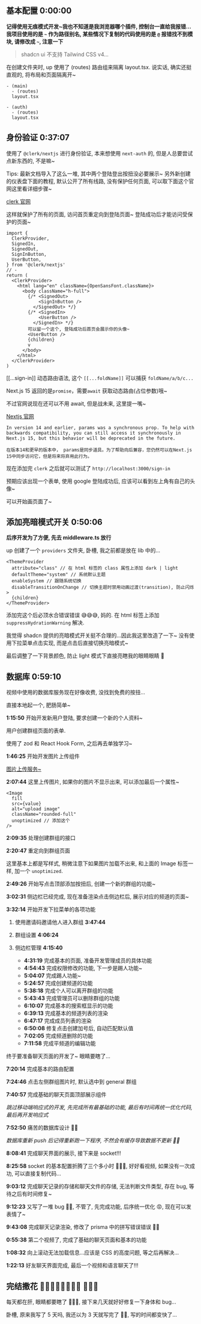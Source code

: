 ## 基本配置 0:00:00

**记得使用无痕模式开发~我也不知道是我浏览器哪个插件, 控制台一直给我报错...**
**我项目使用的是 `~` 作为路径别名, 某些情况下复制的代码使用的是 `@` 报错找不到模块, 请修改成 `~`, 注意一下**

> shadcn ui 不支持 Tailwind CSS v4...

在创建文件夹时, up 使用了 (routes) 路由组来隔离 layout.tsx.
说实话, 确实还挺直观的, 将布局和页面隔离开~

```shell
- (main)
  - (routes)
  layout.tsx

- (auth)
  - (routes)
  layout.tsx
```

## 身份验证 0:37:07

使用了 `@clerk/nextjs` 进行身份验证, 本来想使用 `next-auth` 的, 但是人总要尝试点新东西的, 不是嘛~

Tips: 最新文档导入了这么一堆, 其中两个登陆登出按扭没必要展示~
另外新创建的仪表盘下面的教程, 默认公开了所有线路, 没有保护任何页面, 可以取下面这个官网这里看详细步骤~

[clerk 官网](https://clerk.com/docs/references/nextjs/custom-sign-in-or-up-page)

这样就保护了所有的页面, 访问首页重定向到登陆页面~
登陆成功后才能访问受保护的页面~

```tsx
import {
  ClerkProvider,
  SignedIn,
  SignedOut,
  SignInButton,
  UserButton,
} from '@clerk/nextjs'
// -
return (
  <ClerkProvider>
    <html lang="en" className={OpenSansFont.className}>
      <body className="h-full">
        {/* <SignedOut>
            <SignInButton />
          </SignedOut> */}
        {/* <SignedIn>
            <UserButton />
          </SignedIn> */}
        可以留一个这个, 登陆成功后首页会展示你的头像~
        <UserButton />
        {children}
        v
      </body>
    </html>
  </ClerkProvider>
)
```

[[...sign-in]] 动态路由语法, 这个 `[[...foldName]]` 可以捕获 `foldName/a/b/c...`

Next.js 15 返回的是`promise`，需要`await` 获取动态路由(占位参数)哦~

不过官网说现在还可以不用 await, 但是战未来, 这里提一嘴~

[Nextjs 官网](https://nextjs.org/docs/app/building-your-application/routing/dynamic-routes)

```shell
In version 14 and earlier, params was a synchronous prop. To help with backwards compatibility, you can still access it synchronously in Next.js 15, but this behavior will be deprecated in the future.

在版本14和更早的版本中， params是同步道具。为了帮助向后兼容，您仍然可以在Next.js 15中同步访问它，但是将来将弃用此行为。
```

现在添加完 `clerk` 之后就可以测试了 `http://localhost:3000/sign-in`

预期应该出现一个表单, 使用 google 登陆成功后, 应该可以看到左上角有自己的头像~

可以开始画页面了~

## 添加亮暗模式开关 0:50:06

**后序开发为了方便, 先去 middleware.ts 放行**

up 创建了一个 `providers` 文件夹, 卧槽, 我之前都是放在 lib 中的...

```tsx
<ThemeProvider
  attribute="class" // 在 html 标签的 class 属性上添加 dark | light
  defaultTheme="system" // 系统默认主题
  enableSystem // 跟随系统切换
  disableTransitionOnChange // 切换主题时禁用动画过渡(transition), 防止闪烁
>
  {children}
</ThemeProvider>
```

添加完这个后必顶水合错误错误 😅😅😅, 妈的.
在 html 标签上添加 `suppressHydrationWarning` 解决.

我觉得 shadcn 提供的亮暗模式开关挺不合理的...因此我这里改造了一下~
没有使用下拉菜单点击实现, 而是点击后直接切换亮暗模式~

最后调整了一下背景颜色, 防止 light 模式下直接亮瞎我的眼睛眼睛 🥺

## 数据库 0:59:10

视频中使用的数据库服务现在好像收费, 没找到免费的按扭...

直接本地起一个, 肥肠简单~

**1:15:50** 开始开发新用户登陆, 要求创建一个新的个人资料~

用户创建群组页面的表单.

使用了 zod 和 React Hook Form, 之后再去单独学习~

**1:46:25** 开始开发图片上传组件

[图片上传服务~](https://uploadthing.com/)

**2:07:44** 这里上传图片, 如果你的图片不显示出来, 可以添加最后一个属性~

```tsx
<Image
  fill
  src={value}
  alt="upload image"
  className="rounded-full"
  unoptimized // 添加这个
/>
```

**2:09:35** 处理创建群组的接口

**2:20:47** 重定向到群组页面

这里基本上都是写样式, 稍微注意下如果图片加载不出来, 和上面的 Image 标签一样, 加一个 `unoptimized`.

**2:49:26** 开始写点击顶部添加按扭后, 创建一个新的群组的功能~

**3:02:31** 侧边栏已经完成, 现在准备渲染点击侧边栏后, 展示对应的频道的页面~

**3:32:14** 开始开发下拉菜单的各项功能

1. 使用邀请码邀请他人进入群组 **3:47:44**

2. 群组设置 **4:06:24**

3. 侧边栏管理 **4:15:40**
   - **4:31:19** 完成基本的页面, 准备开发管理成员的具体功能
   - **4:54:43** 完成权限修改的功能, 下一步是踢人功能~
   - **5:04:07** 完成踢人功能~
   - **5:24:57** 完成创建频道的功能
   - **5:38:18** 完成个人可以离开群组的功能
   - **5:43:43** 完成管理员可以删除群组的功能
   - **6:10:07** 完成基本的搜索框显示的功能
   - **6:39:13** 完成基本的频道列表的渲染
   - **6:47:17** 完成成员列表的渲染
   - **6:50:08** 修复点击创建加号后, 自动匹配默认值
   - **7:02:05** 完成频道删除的功能
   - **7:11:58** 完成平频道的编辑功能

终于要准备聊天页面的开发了~
眼睛要瞎了...

**7:20:14** 完成基本的路由配置

**7:24:46** 点击左侧群组图片时, 默认选中到 general 群组

**7:40:57** 完成基础的聊天页面顶部展示组件

_跳过移动端响应式的开发, 先完成所有最基础的功能, 最后有时间再统一优化代码, 最后再开发响应式_

**7:52:50** 痛苦的数据库设计 🤡🤡

_数据库重新 push 后记得重新跑一下程序, 不然会有缓存导致数据不更新 🤡🤡_

**8:08:41** 完成聊天界面的展示, 接下来是 socket!!!

**8:25:58** socket 的基本配置折腾了三个多小时 🤡🤡🤡, 好好看视频, 如果没有一次成功, 可以直接复制代码...

**9:03:12** 完成聊天记录的存储和聊天文件的存储, 无法判断文件类型, 存在 bug, 等待之后有时间修复~

**9:12:23** 又写了一堆 bug 🤡🤡, 不管了, 先完成功能, 后序统一优化 😡, 现在可以发表情了~

**9:43:08** 完成聊天记录渲染, 修改了 prisma 中的拼写错误错误 🤡🤡

**0:55:38** 第二个视频了, 完成了基础的聊天页面和基本的功能

**1:08:32** 向上滚动无法加载信息...应该是 CSS 的高度问题, 等之后再解决...

**1:22:13** 好友聊天界面完成, 最后一个视频和语言聊天了!!!

## 完结撒花 💐🌸🪷🌺🌹🌼🌷🌻 🥳🥳🥳

每天都在肝, 眼睛都要瞎了 🥹🥹🥹, 接下来几天就好好修复一下身体和 bug...

卧槽, 原来我写了 5 天吗, 我还以为 3 天就写完了 🥹🥹, 写的时间都变快了...
